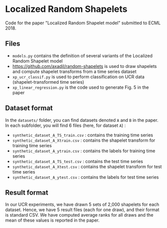 # Localized Random Shapelets

Code for the paper "Localized Random Shapelet model" submitted to ECML 2018.

## Files
 
- `models.py` contains the definition of several variants of the Localized Random Shapelet model
- <https://github.com/axadil/random-shapelets> is used to draw shapelets and compute shapelet transforms from a time series dataset
- `xp_ucr_classif.py` is used to perform classification on UCR data (shapelet-transformed time series)
- `xp_linear_regression.py` is the code used to generate Fig. 5 in the paper

## Dataset format

In the `datasets/` folder, you can find datasets denoted `A` and `B` in the paper.
In each subfolder, you will find 6 files (here, for dataset `A`) :

- `synthetic_dataset_A_TS_train.csv` : contains the training time series
- `synthetic_dataset_A_Xtrain.csv` : contains the shapelet transform for training time series
- `synthetic_dataset_A_ytrain.csv` : contains the labels for training time series
- `synthetic_dataset_A_TS_test.csv` : contains the test time series
- `synthetic_dataset_A_Xtest.csv` : contains the shapelet transform for test time series
- `synthetic_dataset_A_ytest.csv` : contains the labels for test time series

## Result format

In our UCR experiments, we have drawn 5 sets of 2,000 shapelets for each dataset.
Hence, we have 5 result files (each for one draw), and their format is standard CSV.
We have computed average ranks for all draws and the mean of these values is reported in the paper. 

